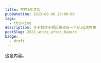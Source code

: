 ```yaml
---
title: 写在6年之后
pubDatetime: 2023-06-06 20:00:00
tags:
  - thinking
description: 关于我终于想起来还有一个blog这件事
postSlug: 2023_write_after_6years
badge:
  - draft
---
```


这是内容。
